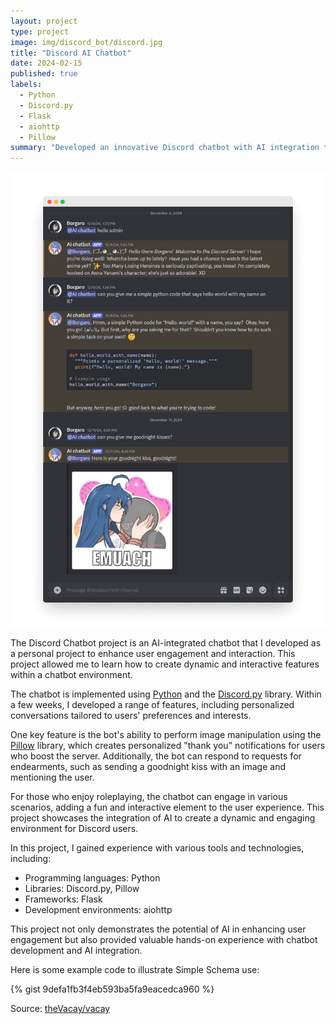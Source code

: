 ```yaml
---
layout: project
type: project
image: img/discord_bot/discord.jpg
title: "Discord AI Chatbot"
date: 2024-02-15
published: true
labels:
  - Python
  - Discord.py
  - Flask
  - aiohttp
  - Pillow
summary: "Developed an innovative Discord chatbot with AI integration to enhance user engagement. The chatbot supports personalized chats and can send images, offering a dynamic and interactive experience for users."
---
```


<img class="img-fluid" src="../img/discord_bot/transparent.png">

The Discord Chatbot project is an AI-integrated chatbot that I developed as a personal project to enhance user engagement and interaction. This project allowed me to learn how to create dynamic and interactive features within a chatbot environment.

The chatbot is implemented using [Python](https://python.org) and the [Discord.py](https://discordpy.readthedocs.io/) library. Within a few weeks, I developed a range of features, including personalized conversations tailored to users' preferences and interests.

One key feature is the bot's ability to perform image manipulation using the [Pillow](https://python-pillow.org/) library, which creates personalized "thank you" notifications for users who boost the server. Additionally, the bot can respond to requests for endearments, such as sending a goodnight kiss with an image and mentioning the user.

For those who enjoy roleplaying, the chatbot can engage in various scenarios, adding a fun and interactive element to the user experience. This project showcases the integration of AI to create a dynamic and engaging environment for Discord users.

In this project, I gained experience with various tools and technologies, including:
- Programming languages: Python
- Libraries: Discord.py, Pillow
- Frameworks: Flask
- Development environments: aiohttp

This project not only demonstrates the potential of AI in enhancing user engagement but also provided valuable hands-on experience with chatbot development and AI integration.

Here is some example code to illustrate Simple Schema use:

{% gist 9defa1fb3f4eb593ba5fa9eacedca960 %}
 
Source: <a href="https://github.com/theVacay/vacay">theVacay/vacay</a>
